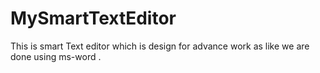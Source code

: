 # MySmartTextEditor
This is smart Text editor which is design for advance work as like we are done using ms-word .

